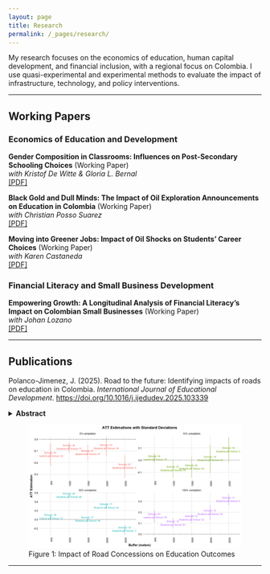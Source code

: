 ```yaml
---
layout: page
title: Research
permalink: /_pages/research/
---
```

My research focuses on the economics of education, human capital development, and financial inclusion, with a regional focus on Colombia. I use quasi-experimental and experimental methods to evaluate the impact of infrastructure, technology, and policy interventions.

---
 

## Working Papers



### Economics of Education and Development

**Gender Composition in Classrooms: Influences on Post-Secondary Schooling Choices** (Working Paper) <br>
*with Kristof De Witte & Gloria L. Bernal* <br>
[[PDF]](/assets/docs/Gender_Composition_in_Classrooms.pdf)

**Black Gold and Dull Minds: The Impact of Oil Exploration Announcements on Education in Colombia** (Working Paper) <br>
*with Christian Posso Suarez* <br>
[[PDF]](/assets/docs/Black_Gold_and_Dull_Minds__HEA_on_Education.pdf)

**Moving into Greener Jobs: Impact of Oil Shocks on Students’ Career Choices** (Working Paper) <br>
*with Karen Castaneda* <br>
[[PDF]](/assets/docs/Moving_into_Greener_Jobs.pdf) <!-- NOTE: See instructions below -->
<!-- [[Poster]](/assets/docs/Poster_Castaneda.pdf) -->

### Financial Literacy and Small Business Development

**Empowering Growth: A Longitudinal Analysis of Financial Literacy’s Impact on Colombian Small Businesses** (Working Paper) <br>
*with Johan Lozano* <br>
[[PDF]](/assets/docs/Financial_Literacy_s_on_Mipymes.pdf)


---


## Publications

<p>Polanco-Jimenez, J. (2025). Road to the future: Identifying impacts of roads on education in Colombia. <i>International Journal of Educational Development</i>. <a href="https://doi.org/10.1016/j.ijedudev.2025.103339">https://doi.org/10.1016/j.ijedudev.2025.103339</a></p>

<details>
  <summary><strong>Abstract</strong></summary>
  This study examines the impact of Colombia's road concession program on educational outcomes in public schools. Using a staggered difference-in-differences approach, I find that road improvements lead to a significant increase of 0.169 standard deviations in math scores, with the full effect materializing after project completion. Reading scores also show a positive, though less pronounced, trend. These findings are robust to various checks, including alternative estimators and control groups. Additionally, I observe reduced child labor participation and increased higher education pursuit following road improvements. This evidence suggests that Public-Private Partnerships-driven road concession programs can be effective tools for promoting human capital development in developing countries and that policymakers should consider the long-term educational benefits when evaluating infrastructure investments.

</details>

<figure>
  <img src="https://raw.githubusercontent.com/polanco-jaime/polanco-jaime.github.io/main/assets/docs/Road%20to%20the%20Future.png" width="600">
  <figcaption>Figure 1: Impact of Road Concessions on Education Outcomes</figcaption>
</figure>

 

---

<!-- # Research -->
<!-- 
Welcome to my research page. Here you will find information about my current and past research projects.

## Current Research

- Polanco-Jimenez, J., & Posso, C. (2025). Black gold and dull minds: The impact of oil exploration announcements on education in Colombia (Working paper).

- Polanco-Jimenez, J., De Witte, K., & Bernal, G. L. (2025). Gender composition in classrooms: Influences on post-secondary schooling choices (Working paper).

- Polanco-Jimenez, J., & De Witte, K. (2025). The Impact of AI-Supported Learning on Financial Literacy: Evidence from a Randomized Controlled Trial (Working paper).

- Lozano, J., & Polanco-Jimenez, J. (2025). Empowering growth: A longitudinal analysis of financial literacy’s impact on Colombian small businesses (Working paper).

- Castaneda, K., & Polanco-Jimenez, J. (2025). Moving into greener jobs: Impact of oil shocks on students’ career choices (Working paper).


## Publications

- Polanco-Jimenez, J. (2025). Road to the future: Identifying impacts of roads on education in Colombia. International Journal of Educational Development
 
<details>
  <summary><strong>Abstract</strong></summary>
  This study examines the impact of Colombia's road concession program on educational outcomes in public schools. Using a staggered difference-in-differences approach, I find that road improvements lead to a significant increase of 0.169 standard deviations in math scores, with the full effect materializing after project completion. Reading scores also show a positive, though less pronounced, trend. These findings are robust to various checks, including alternative estimators and control groups. Additionally, I observe reduced child labor participation and increased higher education pursuit following road improvements. This evidence suggests that Public-Private Partnerships-driven road concession programs can be effective tools for promoting human capital development in developing countries and that policymakers should consider the long-term educational benefits when evaluating infrastructure investments.

</details>

<figure>
  <img src="https://raw.githubusercontent.com/polanco-jaime/polanco-jaime.github.io/main/assets/docs/Road%20to%20the%20Future.png" width="600">
  <figcaption>Figure 1: Impact of Road Concessions on Education Outcomes</figcaption>
</figure>

 
Research -->
